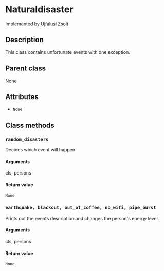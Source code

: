 # Naturaldisaster

Implemented by Ujfalusi Zsolt

## Description
This class contains unfortunate events with one exception.

## Parent class
None

## Attributes

* ```None```

## Class methods

### ```random_disasters```

Decides which event will happen.

#### Arguments
cls, persons

#### Return value

```None```

### ```earthquake, blackout, out_of_coffee, no_wifi, pipe_burst```

Prints out the events description and changes the person's energy level.

#### Arguments
cls, persons

#### Return value

```None```

